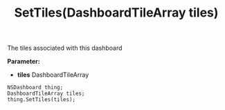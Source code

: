 ﻿---
uid: crmscript_ref_NSDashboard_SetTiles
title: SetTiles(DashboardTileArray tiles)
intellisense: NSDashboard.SetTiles
keywords: NSDashboard, GetTiles
so.topic: reference
---

The tiles associated with this dashboard

**Parameter:** 
 - **tiles** DashboardTileArray

```crmscript
NSDashboard thing;
DashboardTileArray tiles;
thing.SetTiles(tiles);
```


